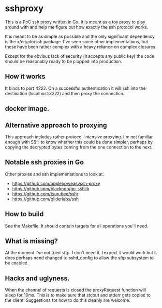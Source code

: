 # sshproxy

This is a PoC ssh proxy written in Go. It is meant as a toy
proxy to play around with and help me figure out how exactly 
the ssh protocol works.

It is meant to be as simple as possible and the only significant dependency 
is the x/crypto/ssh package. I've seen some other implementations, but these 
have been rather complex with a heavy reliance on complex closures. 

Except for the obvious lack of security (it accepts any public key)
the code should be reasonably ready to be plopped into production.

## How it works

It binds to port 4222. On a successful authentication it will 
ssh into the destination (localhost:3222) and then proxy the connection.

## docker image.

## Alternative approach to proxying

This approach includes rather protocol-intensive proxying. I'm not familiar enough 
with SSH to know whether this could be done simpler, perhaps by copying the decrypted bytes
coming from the one connection to the next.

## Notable ssh proxies in Go

Other proxies and ssh implementations to look at:
 * https://github.com/appleboy/easyssh-proxy
 * https://github.com/blacknon/go-sshlib 
 * https://github.com/tsurubee/sshr
 * https://github.com/gliderlabs/ssh 

## How to build

See the Makefile. It should contain targets for all operations you'll need. 

## What is missing?

At the moment I've not tried sftp. I don't need it, I expect it would work but it does perhaps 
need changed to sshd_config to allow the sftp subsystem to be enabled.

## Hacks and uglyness.

When the channel of requests is closed the proxyRequest function will sleep for 10ms. This is to make
sure that stdout and stderr gets copied to the client. Suggestions for how to do this 
cleanly are welcome.